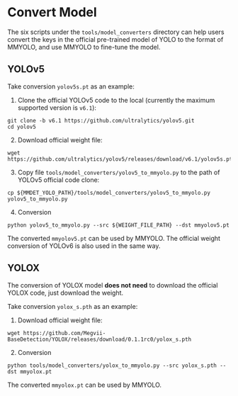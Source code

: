 # Convert Model

The six scripts under the `tools/model_converters` directory can help users convert the keys in the official pre-trained model of YOLO to the format of MMYOLO, and use MMYOLO to fine-tune the model.

## YOLOv5

Take conversion `yolov5s.pt` as an example:

1. Clone the official YOLOv5 code to the local (currently the maximum supported version is `v6.1`):

```shell
git clone -b v6.1 https://github.com/ultralytics/yolov5.git
cd yolov5
```

2. Download official weight file:

```shell
wget https://github.com/ultralytics/yolov5/releases/download/v6.1/yolov5s.pt
```

3. Copy file `tools/model_converters/yolov5_to_mmyolo.py` to the path of YOLOv5 official code clone:

```shell
cp ${MMDET_YOLO_PATH}/tools/model_converters/yolov5_to_mmyolo.py yolov5_to_mmyolo.py
```

4. Conversion

```shell
python yolov5_to_mmyolo.py --src ${WEIGHT_FILE_PATH} --dst mmyolov5.pt
```

The converted `mmyolov5.pt` can be used by MMYOLO. The official weight conversion of YOLOv6 is also used in the same way.

## YOLOX

The conversion of YOLOX model **does not need** to download the official YOLOX code, just download the weight.

Take conversion `yolox_s.pth` as an example:

1. Download official weight file:

```shell
wget https://github.com/Megvii-BaseDetection/YOLOX/releases/download/0.1.1rc0/yolox_s.pth
```

2. Conversion

```shell
python tools/model_converters/yolox_to_mmyolo.py --src yolox_s.pth --dst mmyolox.pt
```

The converted `mmyolox.pt` can be used by MMYOLO.
